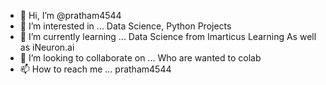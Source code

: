 - 👋 Hi, I’m @pratham4544
- 👀 I’m interested in ... Data Science, Python Projects
- 🌱 I’m currently learning ... Data Science from Imarticus Learning As well as iNeuron.ai
- 💞️ I’m looking to collaborate on ... Who are wanted to colab
- 📫 How to reach me ... pratham4544

<!---
pratham4544/pratham4544 is a ✨ special ✨ repository because its `README.md` (this file) appears on your GitHub profile.
You can click the Preview link to take a look at your changes.
--->
